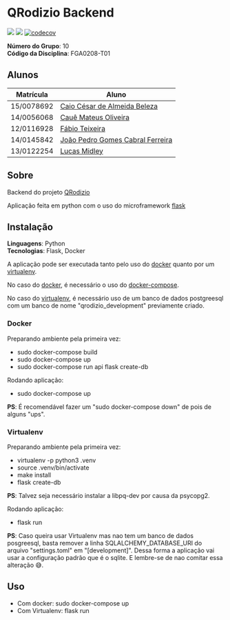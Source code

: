 # QRodizio Backend

[![](https://img.shields.io/gitlab/pipeline/fabio1079/2020-1_G10_QRodizio_Backend/master?style=flat-square)](https://gitlab.com/fabio1079/2020-1_G10_QRodizio_Backend) [![](https://img.shields.io/gitlab/pipeline/fabio1079/2020-1_G10_QRodizio_Backend/master?label=build%20develop&style=flat-square)](https://gitlab.com/fabio1079/2020-1_G10_QRodizio_Backend) [![codecov](https://codecov.io/gl/fabio1079/2020-1_G10_QRodizio_Backend/branch/develop/graph/badge.svg)](https://codecov.io/gl/fabio1079/2020-1_G10_QRodizio_Backend)

**Número do Grupo**: 10<br>
**Código da Disciplina**: FGA0208-T01<br>

## Alunos

| Matrícula  | Aluno                                                           |
| ---------- | --------------------------------------------------------------- |
| 15/0078692 | [Caio César de Almeida Beleza](https://github.com/Caiocbeleza)  |
| 14/0056068 | [Cauê Mateus Oliveira](https://github.com/caue96)               |
| 12/0116928 | [Fábio Teixeira](https://github.com/fabio1079)                  |
| 14/0145842 | [João Pedro Gomes Cabral Ferreira](https://github.com/jppgomes) |
| 13/0122254 | [Lucas Midley](https://github.com/lucasmidlhey)                 |

## Sobre

Backend do projeto [QRodizio](https://github.com/UnBArqDsw/2020.1_G10_QRodizio)

Aplicação feita em python com o uso do microframework [flask](https://flask.palletsprojects.com)

## Instalação

**Linguagens**: Python<br>
**Tecnologias**: Flask, Docker<br>

A aplicação pode ser executada tanto pelo uso do [docker](https://www.docker.com/) quanto por um [virtualenv](https://virtualenv.pypa.io/en/latest/).

No caso do [docker](https://www.docker.com/), é necessário o uso do [docker-compose](https://docs.docker.com/compose/).

No caso do [virtualenv](https://virtualenv.pypa.io/en/latest/), é necessário uso de um banco de dados postgreesql com um banco
de nome "qrodizio_development" previamente criado.

### Docker

Preparando ambiente pela primeira vez:

- sudo docker-compose build
- sudo docker-compose up
- sudo docker-compose run api flask create-db

Rodando aplicação:

- sudo docker-compose up

**PS**: É recomendável fazer um "sudo docker-compose down" de pois de alguns "ups".

### Virtualenv

Preparando ambiente pela primeira vez:

- virtualenv -p python3 .venv
- source .venv/bin/activate
- make install
- flask create-db

**PS**: Talvez seja necessário instalar a libpq-dev por causa da psycopg2.

Rodando aplicação:

- flask run

**PS**: Caso queira usar Virtualenv mas nao tem um banco de dados posgreesql, basta remover a linha SQLALCHEMY_DATABASE_URI do arquivo "settings.toml" em "[development]". Dessa forma a aplicação vai usar a configuração padrão que é o sqlite. E lembre-se de nao comitar essa alteração 😅.

## Uso

- Com docker: sudo docker-compose up
- Com Virtualenv: flask run

